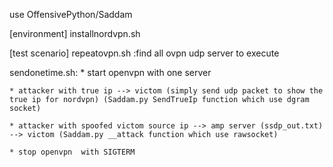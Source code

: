 use  OffensivePython/Saddam

[environment]
installnordvpn.sh

[test scenario]
repeatovpn.sh  :find all ovpn udp server to execute 

sendonetime.sh:
	* start openvpn with one server
	
	* attacker with true ip --> victom (simply send udp packet to show the true ip for nordvpn) (Saddam.py SendTrueIp function which use dgram socket)
	
	* attacker with spoofed victom source ip --> amp server (ssdp_out.txt) --> victom (Saddam.py __attack function which use rawsocket)
	
	* stop openvpn  with SIGTERM




